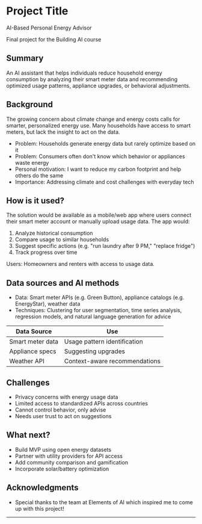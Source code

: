 
# Project Title

AI-Based Personal Energy Advisor

Final project for the Building AI course

## Summary

An AI assistant that helps individuals reduce household energy consumption by analyzing their smart meter data and recommending optimized usage patterns, appliance upgrades, or behavioral adjustments. 

## Background

The growing concern about climate change and energy costs calls for smarter, personalized energy use. Many households have access to smart meters, but lack the insight to act on the data.

* Problem: Households generate energy data but rarely optimize based on it
* Problem: Consumers often don't know which behavior or appliances waste energy
* Personal motivation: I want to reduce my carbon footprint and help others do the same
* Importance: Addressing climate and cost challenges with everyday tech

## How is it used?

The solution would be available as a mobile/web app where users connect their smart meter account or manually upload usage data. The app would:

1. Analyze historical consumption
2. Compare usage to similar households
3. Suggest specific actions (e.g. "run laundry after 9 PM," "replace fridge")
4. Track progress over time

Users: Homeowners and renters with access to usage data.

## Data sources and AI methods

* Data: Smart meter APIs (e.g. Green Button), appliance catalogs (e.g. EnergyStar), weather data
* Techniques: Clustering for user segmentation, time series analysis, regression models, and natural language generation for advice

| Data Source       | Use                         |
|------------------|------------------------------|
| Smart meter data | Usage pattern identification |
| Appliance specs  | Suggesting upgrades          |
| Weather API      | Context-aware recommendations|

## Challenges

* Privacy concerns with energy usage data
* Limited access to standardized APIs across countries
* Cannot control behavior, only advise
* Needs user trust to act on suggestions

## What next?

* Build MVP using open energy datasets
* Partner with utility providers for API access
* Add community comparison and gamification
* Incorporate solar/battery optimization

## Acknowledgments

* Special thanks to the team at Elements of AI which inspired me to come up with this project!
---

